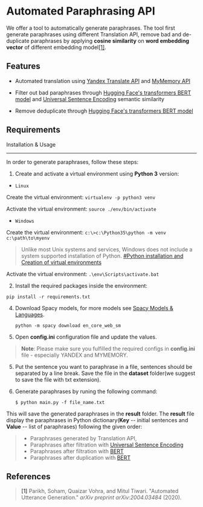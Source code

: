 
  

# Automated Paraphrasing API

  

We offer a tool to automatically generate paraphrases. The tool first generate paraphrases using different Translation API, remove bad and de-duplicate paraphrases by applying **cosine similarity** on **word embedding vector** of different embedding model[[1]](#1).

  

## Features

  

- Automated translation using [Yandex Translate API](https://tech.yandex.com/translate/) and [MyMemory API](https://mymemory.translated.net/doc/)

- Filter out bad paraphrases through [Hugging Face's transformers BERT model](https://huggingface.co/transformers/model_doc/bert.html#bertmodel) and [Universal Sentence Encoding](https://tfhub.dev/google/universal-sentence-encoder/4) semantic similarity

- Remove deduplicate through [Hugging Face's transformers BERT model](https://huggingface.co/transformers/model_doc/bert.html#bertmodel)

  

## Requirements

  
  

Installation & Usage

---------------

In order to generate paraphrases, follow these steps:

  

1. Create and activate a virtual environment using **Python 3** version:

*  `Linux`

  

Create the virtual environment: ```virtualenv -p python3 venv ```

Activate the virtual environment: ``` source ./env/bin/activate ```

  

*  `Windows`

Create the virtual environment: ``` c:\>c:\Python35\python -m venv c:\path\to\myenv ```

>Unlike most Unix systems and services, Windows does not include a system supported installation of Python. [#Python installation and Creation of virtual environments](https://docs.python.org/3/using/windows.html#using-on-windows)

Activate the virtual environment: ``` .\env\Scripts\activate.bat ```

2. Install the required packages inside the environment:
``` 
pip install -r requirements.txt
```

4. Download Spacy models, for more models see [Spacy Models & Languages](https://spacy.io/models/en).
   ```
   python -m spacy download en_core_web_sm
   ```

4. Open **config.ini** configuration file and update the values.

>  **Note**: Please make sure you fulfilled the required configs in **config.ini** file - especially YANDEX and MYMEMORY.

  

5. Put the sentence you want to paraphrase in a file, sentences should be separated by a line break. Save the file in the **dataset** folder(we suggest to save the file with txt extension).

  

6. Generate paraphrases by runing the following command:
   ```
   $ python main.py -f file_name.txt
   ```

This will save the generated paraphrases in the **result** folder. The **result** file display the paraphrases in Python dictionary(**Key** -- initial sentences and **Value** -- list of paraphrases) following the given order:
>- Paraphrases generated by Translation API,
>- Paraphrases after filtration with [Universal Sentence Encoding](https://tfhub.dev/google/universal-sentence-encoder/4)
>- Paraphrases after filtration with [BERT](https://huggingface.co/transformers/model_doc/bert.html#bertmodel)
>- Paraphrases after duplication with [BERT](https://huggingface.co/transformers/model_doc/bert.html#bertmodel)


## References

><a id="1">[1]</a> Parikh, Soham, Quaizar Vohra, and Mitul Tiwari. "Automated Utterance Generation." _arXiv preprint arXiv:2004.03484_ (2020).